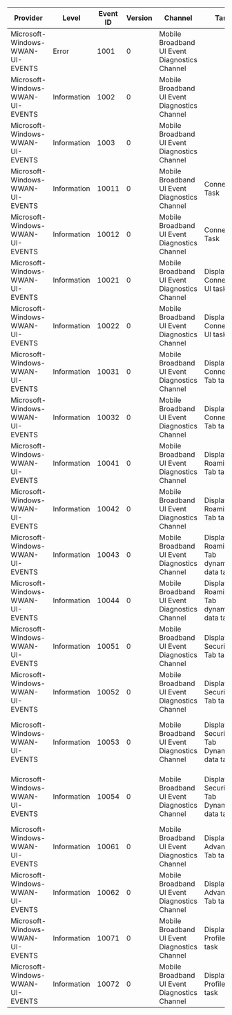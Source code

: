 Provider                          |  Level        |  Event ID  |  Version  |  Channel                                        |  Task                                    |  Opcode  |  Keyword  |  Message
----------------------------------|---------------|------------|-----------|-------------------------------------------------|------------------------------------------|----------|-----------|-----------------------------------------------------
Microsoft-Windows-WWAN-UI-EVENTS  |  Error        |  1001      |  0        |  Mobile Broadband UI Event Diagnostics Channel  |                                          |          |           |  Mobile Broadband UI generic error
Microsoft-Windows-WWAN-UI-EVENTS  |  Information  |  1002      |  0        |  Mobile Broadband UI Event Diagnostics Channel  |                                          |          |           |  Mobile Broadband UI notification Event
Microsoft-Windows-WWAN-UI-EVENTS  |  Information  |  1003      |  0        |  Mobile Broadband UI Event Diagnostics Channel  |                                          |          |           |  Show new network in UI
Microsoft-Windows-WWAN-UI-EVENTS  |  Information  |  10011     |  0        |  Mobile Broadband UI Event Diagnostics Channel  |  Connect Task                            |  Start   |           |  Start Connecting
Microsoft-Windows-WWAN-UI-EVENTS  |  Information  |  10012     |  0        |  Mobile Broadband UI Event Diagnostics Channel  |  Connect Task                            |  Stop    |           |  Complete Connecting
Microsoft-Windows-WWAN-UI-EVENTS  |  Information  |  10021     |  0        |  Mobile Broadband UI Event Diagnostics Channel  |  Display Connection UI task              |  Start   |           |  Display of Connection UI started
Microsoft-Windows-WWAN-UI-EVENTS  |  Information  |  10022     |  0        |  Mobile Broadband UI Event Diagnostics Channel  |  Display Connection UI task              |  Stop    |           |  Display of Connection UI completed
Microsoft-Windows-WWAN-UI-EVENTS  |  Information  |  10031     |  0        |  Mobile Broadband UI Event Diagnostics Channel  |  Display Connection Tab task             |  Start   |           |  Display of Connection Tab started
Microsoft-Windows-WWAN-UI-EVENTS  |  Information  |  10032     |  0        |  Mobile Broadband UI Event Diagnostics Channel  |  Display Connection Tab task             |  Stop    |           |  Display of Connection Tab completed
Microsoft-Windows-WWAN-UI-EVENTS  |  Information  |  10041     |  0        |  Mobile Broadband UI Event Diagnostics Channel  |  Display Roaming Tab task                |  Start   |           |  Display of Roaming Tab started
Microsoft-Windows-WWAN-UI-EVENTS  |  Information  |  10042     |  0        |  Mobile Broadband UI Event Diagnostics Channel  |  Display Roaming Tab task                |  Stop    |           |  Display of Roaming Tab completed
Microsoft-Windows-WWAN-UI-EVENTS  |  Information  |  10043     |  0        |  Mobile Broadband UI Event Diagnostics Channel  |  Display Roaming Tab dynamic data task   |  Start   |           |  Display of Roaming Tab with data started
Microsoft-Windows-WWAN-UI-EVENTS  |  Information  |  10044     |  0        |  Mobile Broadband UI Event Diagnostics Channel  |  Display Roaming Tab dynamic data task   |  Stop    |           |  Display of Roaming Tab with data completed
Microsoft-Windows-WWAN-UI-EVENTS  |  Information  |  10051     |  0        |  Mobile Broadband UI Event Diagnostics Channel  |  Display Security Tab task               |  Start   |           |  Display of Security Tab started
Microsoft-Windows-WWAN-UI-EVENTS  |  Information  |  10052     |  0        |  Mobile Broadband UI Event Diagnostics Channel  |  Display Security Tab task               |  Stop    |           |  Display of Security Tab completed
Microsoft-Windows-WWAN-UI-EVENTS  |  Information  |  10053     |  0        |  Mobile Broadband UI Event Diagnostics Channel  |  Display Security Tab Dynamic data task  |  Start   |           |  Display of Security Tab with Dynamic data started
Microsoft-Windows-WWAN-UI-EVENTS  |  Information  |  10054     |  0        |  Mobile Broadband UI Event Diagnostics Channel  |  Display Security Tab Dynamic data task  |  Stop    |           |  Display of Security Tab with Dynamic data completed
Microsoft-Windows-WWAN-UI-EVENTS  |  Information  |  10061     |  0        |  Mobile Broadband UI Event Diagnostics Channel  |  Display Advanced Tab task               |  Start   |           |  Display of Advanced Tab started
Microsoft-Windows-WWAN-UI-EVENTS  |  Information  |  10062     |  0        |  Mobile Broadband UI Event Diagnostics Channel  |  Display Advanced Tab task               |  Stop    |           |  Display of Advanced Tab completed
Microsoft-Windows-WWAN-UI-EVENTS  |  Information  |  10071     |  0        |  Mobile Broadband UI Event Diagnostics Channel  |  Display Profile UI task                 |  Start   |           |  Display of Profile UI started
Microsoft-Windows-WWAN-UI-EVENTS  |  Information  |  10072     |  0        |  Mobile Broadband UI Event Diagnostics Channel  |  Display Profile UI task                 |  Stop    |           |  Display of Profile UI completed